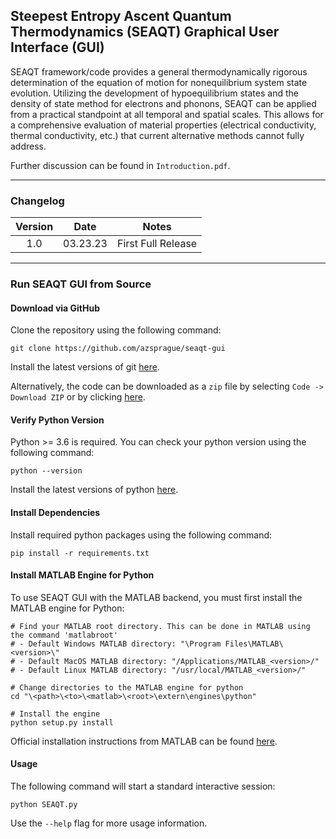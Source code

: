 ## Steepest Entropy Ascent Quantum Thermodynamics (SEAQT) Graphical User Interface (GUI)

SEAQT framework/code provides a general thermodynamically rigorous determination of the equation of motion for nonequilibrium system state evolution. Utilizing the development of hypoequilibrium states and the density of state method for electrons and phonons, SEAQT can be applied from a practical standpoint at all temporal and spatial scales. This allows for a comprehensive evaluation of material properties (electrical conductivity, thermal conductivity, etc.) that current alternative methods cannot fully address.

Further discussion can be found in `Introduction.pdf`.

---


### Changelog
| Version |   Date   |        Notes       |
| :-----: | :------: | :----------------: |
|   1.0   | 03.23.23 | First Full Release |

---


### Run SEAQT GUI from Source

#### Download via GitHub
Clone the repository using the following command:
```
git clone https://github.com/azsprague/seaqt-gui
```
Install the latest versions of git [here](https://git-scm.com/downloads).

Alternatively, the code can be downloaded as a `zip` file by selecting `Code -> Download ZIP` or by clicking [here](https://github.com/azsprague/seaqt-gui/archive/refs/heads/main.zip).


#### Verify Python Version
Python >= 3.6 is required. You can check your python version using the following command:
```
python --version
```
Install the latest versions of python [here](https://www.python.org/downloads/).


#### Install Dependencies
Install required python packages using the following command:
```
pip install -r requirements.txt
```


#### Install MATLAB Engine for Python
To use SEAQT GUI with the MATLAB backend, you must first install the MATLAB engine for Python:
```
# Find your MATLAB root directory. This can be done in MATLAB using the command 'matlabroot'
# - Default Windows MATLAB directory: "\Program Files\MATLAB\<version>\"
# - Default MacOS MATLAB directory: "/Applications/MATLAB_<version>/"
# - Default Linux MATLAB directory: "/usr/local/MATLAB_<version>/"

# Change directories to the MATLAB engine for python
cd "\<path>\<to>\<matlab>\<root>\extern\engines\python"

# Install the engine
python setup.py install
```
Official installation instructions from MATLAB can be found [here](https://www.mathworks.com/help/matlab/matlab_external/install-the-matlab-engine-for-python.html).


#### Usage
The following command will start a standard interactive session:
```
python SEAQT.py
```
Use the `--help` flag for more usage information.
